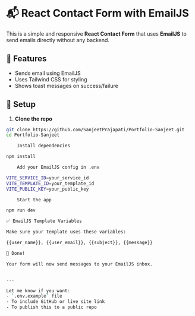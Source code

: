 # 📬 React Contact Form with EmailJS

This is a simple and responsive **React Contact Form** that uses **EmailJS** to send emails directly without any backend.

## 🚀 Features
- Sends email using EmailJS
- Uses Tailwind CSS for styling
- Shows toast messages on success/failure

## 🔧 Setup

1. **Clone the repo**  
```bash
git clone https://github.com/SanjeetPrajapati/Portfolio-Sanjeet.git
cd Portfolio-Sanjeet

    Install dependencies

npm install

    Add your EmailJS config in .env

VITE_SERVICE_ID=your_service_id
VITE_TEMPLATE_ID=your_template_id
VITE_PUBLIC_KEY=your_public_key

    Start the app

npm run dev

✅ EmailJS Template Variables

Make sure your template uses these variables:

{{user_name}}, {{user_email}}, {{subject}}, {{message}}

📌 Done!

Your form will now send messages to your EmailJS inbox.


---

Let me know if you want:
- `.env.example` file  
- To include GitHub or live site link  
- To publish this to a public repo
